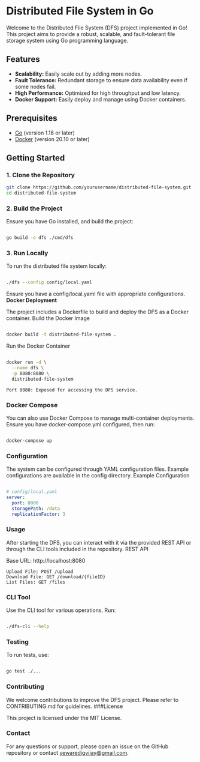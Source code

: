 # Distributed File System in Go

Welcome to the Distributed File System (DFS) project implemented in Go! This project aims to provide a robust, scalable, and fault-tolerant file storage system using Go programming language.

## Features

- **Scalability:** Easily scale out by adding more nodes.
- **Fault Tolerance:** Redundant storage to ensure data availability even if some nodes fail.
- **High Performance:** Optimized for high throughput and low latency.
- **Docker Support:** Easily deploy and manage using Docker containers.

## Prerequisites

- [Go](https://golang.org/doc/install) (version 1.18 or later)
- [Docker](https://docs.docker.com/get-docker/) (version 20.10 or later)

## Getting Started

### 1. Clone the Repository

```bash
git clone https://github.com/yourusername/distributed-file-system.git
cd distributed-file-system
```

### 2. Build the Project

Ensure you have Go installed, and build the project:

```bash

go build -o dfs ./cmd/dfs
```
### 3. Run Locally

To run the distributed file system locally:

```bash

./dfs --config config/local.yaml
```
Ensure you have a config/local.yaml file with appropriate configurations.
**Docker Deployment**

The project includes a Dockerfile to build and deploy the DFS as a Docker container.
Build the Docker Image

```bash

docker build -t distributed-file-system .
```
Run the Docker Container

```bash

docker run -d \
  --name dfs \
  -p 8080:8080 \
  distributed-file-system
```
    Port 8080: Exposed for accessing the DFS service.

### Docker Compose

You can also use Docker Compose to manage multi-container deployments. Ensure you have docker-compose.yml configured, then run:

```bash

docker-compose up
```
### Configuration

The system can be configured through YAML configuration files. Example configurations are available in the config directory.
Example Configuration

```yaml

# config/local.yaml
server:
  port: 8080
  storagePath: /data
  replicationFactor: 3
```
### Usage

After starting the DFS, you can interact with it via the provided REST API or through the CLI tools included in the repository.
REST API

Base URL: http://localhost:8080

    Upload File: POST /upload
    Download File: GET /download/{fileID}
    List Files: GET /files

### CLI Tool

Use the CLI tool for various operations. Run:

```bash

./dfs-cli --help
```
### Testing

To run tests, use:

```bash

go test ./...
```
### Contributing

We welcome contributions to improve the DFS project. Please refer to CONTRIBUTING.md for guidelines.
###License

This project is licensed under the MIT License.
### Contact

For any questions or support, please open an issue on the GitHub repository or contact yewaredigvijay@gmail.com.
